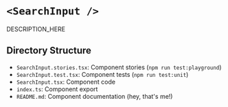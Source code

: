 # `<SearchInput />`

DESCRIPTION_HERE

## Directory Structure

- `SearchInput.stories.tsx`: Component stories (`npm run test:playground`)
- `SearchInput.test.tsx`: Component tests (`npm run test:unit`)
- `SearchInput.tsx`: Component code
- `index.ts`: Component export
- `README.md`: Component documentation (hey, that's me!)

